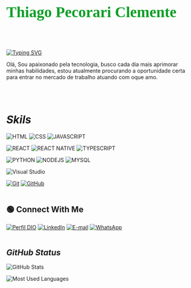 <link href="https://fonts.googleapis.com/css2?family=IBM+Plex+Mono:ital,wght@0,100;0,200;0,300;0,400;0,500;0,600;0,700;1,100;1,200;1,300;1,400;1,500;1,600;1,700&family=Kanit:ital,wght@0,100;0,200;0,300;0,400;0,500;0,600;0,700;0,800;0,900;1,100;1,200;1,300;1,400;1,500;1,600;1,700;1,800;1,900&display=swap" rel="stylesheet">

<h1 style="font-family: IBM Plex Mono; font-size: 40px; color:rgb(14, 159, 39); text-align: left;">
    Thiago Pecorari Clemente
</h1>
<br><br>

[![Typing SVG](https://readme-typing-svg.demolab.com?font=Fira+Code&pause=1000&color=03D214&width=435&lines=Seja+Bem+Vindo+ao+meu+perfil++%F0%9F%91%8B)](https://git.io/typing-svg)

Olá, Sou apaixonado pela tecnologia, busco cada dia mais aprimorar minhas habilidades, estou atualmente procurando a oportunidade certa para entrar no mercado de trabalho atuando com oque amo.

<br><br>

# **_Skils_**

![HTML](https://img.shields.io/badge/html5-192436?style=for-the-badge&logo=html5&logoColor=orange)
![CSS](https://img.shields.io/badge/css3-192436?style=for-the-badge&logo=css3)
![JAVASCRIPT](https://img.shields.io/badge/JavaScript-192436?style=for-the-badge&logo=javascript)

![REACT](https://img.shields.io/badge/react-192436?style=for-the-badge&logo=react)
![REACT NATIVE](https://img.shields.io/badge/react_Native-192436?style=for-the-badge&logo=react)
![TYPESCRIPT](https://img.shields.io/badge/Typescript-192436?style=for-the-badge&logo=typescript)

![PYTHON](https://img.shields.io/badge/Python-192436?style=for-the-badge&logo=python)
![NODEJS](https://img.shields.io/badge/Node.js-192436?style=for-the-badge&logo=node.js)
![MYSQL](https://img.shields.io/badge/Mysql-192436?style=for-the-badge&logo=mysql)

![Visual Studio](https://img.shields.io/badge/Tools-Visual_Studio-informational?style=flat&logo=visual-studio&logoColor=white&color=5C2D91)

[![Git](https://img.shields.io/badge/Git-000?informational?style=flat&logo=git&logoColor=E94D5F)](https://git-scm.com/doc)
[![GitHub](https://img.shields.io/badge/GitHub-000?informational?style=flat&logo=github&logoColor=30A3DC)](https://github.com/AdminFilipeOliveira)
<br><br>

## 🟢 Connect With Me

[![Perfil DIO](https://img.shields.io/badge/-Meu%20Perfil%20na%20DIO-0077B5?style=for-the-badge&logo=gitbook&logoColor=white)](https://www.dio.me/users/pecorari_clemente/)
[![LinkedIn](https://img.shields.io/badge/linkedin-%230077B5.svg?style=for-the-badge&logo=linkedin&logoColor=white)](https://www.linkedin.com/in/pecorari-clemente/)
[![E-mail](https://img.shields.io/badge/-Email-0077B5?style=for-the-badge&logo=microsoft-outlook&logoColor=white)](mailto:pecorari.clemente@gmail.com)
[![WhatsApp](https://img.shields.io/badge/WhatsApp-0077B5?style=for-the-badge&logo=whatsapp&logoColor=white)](https://wa.me/55+19+974012628)
<br><br>

## **_GitHub Status_**

![GitHub Stats](https://github-readme-stats.vercel.app/api?username=Pecorari&theme=transparent&bg_color=000&border_color=30A3DC&show_icons=true&icon_color=30A3DC&title_color=30ADC&text_color=FFF)

![Most Used Languages](https://github-readme-stats-git-masterrstaa-rickstaa.vercel.app/api/top-langs/?username=Pecorari&layout=compact&bg_color=000&border_color=30A3DC&title_color=30ADC&text_color=FFF)
